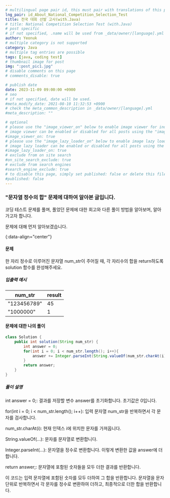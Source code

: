 ```yaml
---
# multilingual page pair id, this must pair with translations of this page. (This name must be unique)
lng_pair: id_About_National_Competition_Selection_Test
title: 전국 대회 선발 고사(with.Java)
# title: National Competition Selection Test (with.Java)
# post specific
# if not specified, .name will be used from _data/owner/[language].yml
author: Yeonuk
# multiple category is not supported
category: Java
# multiple tag entries are possible
tags: [java, coding test]
# thumbnail image for post
img: ":post_pic1.jpg"
# disable comments on this page
# comments_disable: true

# publish date
date: 2023-11-09 09:00:00 +0900
# seo
# if not specified, date will be used.
#meta_modify_date: 2021-08-10 11:32:53 +0900
# check the meta_common_description in _data/owner/[language].yml
#meta_description: ""

# optional
# please use the "image_viewer_on" below to enable image viewer for individual pages or posts (_posts/ or [language]/_posts folders).
# image viewer can be enabled or disabled for all posts using the "image_viewer_posts: true" setting in _data/conf/main.yml.
#image_viewer_on: true
# please use the "image_lazy_loader_on" below to enable image lazy loader for individual pages or posts (_posts/ or [language]/_posts folders).
# image lazy loader can be enabled or disabled for all posts using the "image_lazy_loader_posts: true" setting in _data/conf/main.yml.
#image_lazy_loader_on: true
# exclude from on site search
#on_site_search_exclude: true
# exclude from search engines
#search_engine_exclude: true
# to disable this page, simply set published: false or delete this file
#published: false
---
```


<!-- outline-start -->

### "문자열 정수의 합" 문제에 대하여 알아본 글입니다.

코딩 테스트 문제를 풀며, 풀었던 문제에 대한 회고와 다른 풀이 방법을 알아보며, 알아가고자 합니다.

문제에 대해 먼저 알아보겠습니다.

{:data-align="center"}

<!-- outline-end -->

#### 문제

한 자리 정수로 이루어진 문자열 num_str이 주어질 때, 각 자리수의 합을 return하도록 solution 함수를 완성해주세요.

##### 입출력 예시

| num_str     | result |
| ----------- | ------ |
| "123456789" | 45     |
| "1000000"   | 1      |

#### 문제에 대한 나의 풀이

```java
class Solution {
    public int solution(String num_str) {
        int answer = 0;
        for(int i = 0; i < num_str.length(); i++){
            answer += Integer.parseInt(String.valueOf(num_str.charAt(i)));
        }
        return answer;
    }
}
```

##### 풀이 설명

int answer = 0;: 결과를 저장할 변수 answer를 초기화합니다. 초기값은 0입니다.

for(int i = 0; i < num_str.length(); i++): 입력 문자열 num_str을 반복하면서 각 문자를 검사합니다.

num_str.charAt(i): 현재 인덱스 i에 위치한 문자를 가져옵니다.

String.valueOf(...): 문자를 문자열로 변환합니다.

Integer.parseInt(...): 문자열을 정수로 변환합니다. 이렇게 변환한 값을 answer에 더합니다.

return answer;: 문자열에 포함된 숫자들을 모두 더한 결과를 반환합니다.

이 코드는 입력 문자열에 포함된 숫자를 모두 더하여 그 합을 반환합니다. 문자열을 문자 단위로 반복하면서 각 문자를 정수로 변환하여 더하고, 최종적으로 더한 합을 반환합니다.
